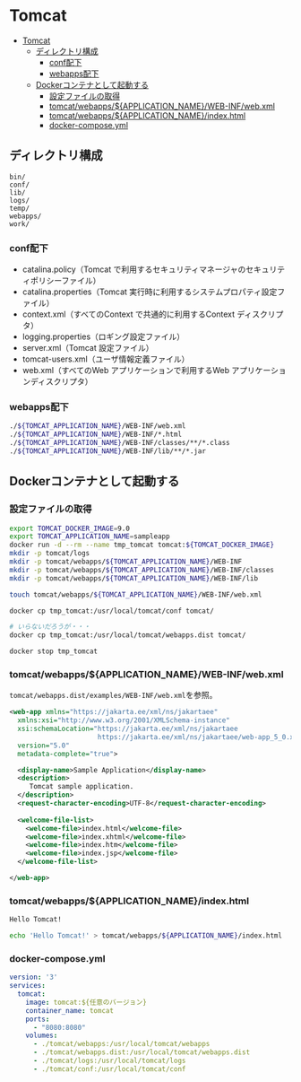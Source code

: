 # Tomcat

- [Tomcat](#tomcat)
  - [ディレクトリ構成](#ディレクトリ構成)
    - [conf配下](#conf配下)
    - [webapps配下](#webapps配下)
  - [Dockerコンテナとして起動する](#dockerコンテナとして起動する)
    - [設定ファイルの取得](#設定ファイルの取得)
    - [tomcat/webapps/${APPLICATION_NAME}/WEB-INF/web.xml](#tomcatwebappsapplication_nameweb-infwebxml)
    - [tomcat/webapps/${APPLICATION_NAME}/index.html](#tomcatwebappsapplication_nameindexhtml)
    - [docker-compose.yml](#docker-composeyml)

## ディレクトリ構成

```
bin/
conf/
lib/
logs/
temp/
webapps/
work/
```

### conf配下

- catalina.policy（Tomcat で利用するセキュリティマネージャのセキュリティポリシーファイル）
- catalina.properties（Tomcat 実行時に利用するシステムプロパティ設定ファイル）
- context.xml（すべてのContext で共通的に利用するContext ディスクリプタ）
- logging.properties（ロギング設定ファイル）
- server.xml（Tomcat 設定ファイル）
- tomcat-users.xml（ユーザ情報定義ファイル）
- web.xml（すべてのWeb アプリケーションで利用するWeb アプリケーションディスクリプタ）

### webapps配下

``` bash
./${TOMCAT_APPLICATION_NAME}/WEB-INF/web.xml
./${TOMCAT_APPLICATION_NAME}/WEB-INF/*.html
./${TOMCAT_APPLICATION_NAME}/WEB-INF/classes/**/*.class
./${TOMCAT_APPLICATION_NAME}/WEB-INF/lib/**/*.jar
```

## Dockerコンテナとして起動する

### 設定ファイルの取得

``` bash
export TOMCAT_DOCKER_IMAGE=9.0
export TOMCAT_APPLICATION_NAME=sampleapp
docker run -d --rm --name tmp_tomcat tomcat:${TOMCAT_DOCKER_IMAGE}
mkdir -p tomcat/logs
mkdir -p tomcat/webapps/${TOMCAT_APPLICATION_NAME}/WEB-INF
mkdir -p tomcat/webapps/${TOMCAT_APPLICATION_NAME}/WEB-INF/classes
mkdir -p tomcat/webapps/${TOMCAT_APPLICATION_NAME}/WEB-INF/lib

touch tomcat/webapps/${TOMCAT_APPLICATION_NAME}/WEB-INF/web.xml

docker cp tmp_tomcat:/usr/local/tomcat/conf tomcat/

# いらないだろうが・・・
docker cp tmp_tomcat:/usr/local/tomcat/webapps.dist tomcat/

docker stop tmp_tomcat
```

### tomcat/webapps/${APPLICATION_NAME}/WEB-INF/web.xml

```tomcat/webapps.dist/examples/WEB-INF/web.xml```を参照。

``` xml
<web-app xmlns="https://jakarta.ee/xml/ns/jakartaee"
  xmlns:xsi="http://www.w3.org/2001/XMLSchema-instance"
  xsi:schemaLocation="https://jakarta.ee/xml/ns/jakartaee
                      https://jakarta.ee/xml/ns/jakartaee/web-app_5_0.xsd"
  version="5.0"
  metadata-complete="true">

  <display-name>Sample Application</display-name>
  <description>
     Tomcat sample application.
  </description>
  <request-character-encoding>UTF-8</request-character-encoding>
  
  <welcome-file-list>
    <welcome-file>index.html</welcome-file>
    <welcome-file>index.xhtml</welcome-file>
    <welcome-file>index.htm</welcome-file>
    <welcome-file>index.jsp</welcome-file>
  </welcome-file-list>

</web-app>
```

### tomcat/webapps/${APPLICATION_NAME}/index.html

``` html
Hello Tomcat!
```

``` bash
echo 'Hello Tomcat!' > tomcat/webapps/${APPLICATION_NAME}/index.html
```

### docker-compose.yml

``` yml
version: '3'
services:
  tomcat:
    image: tomcat:${任意のバージョン}
    container_name: tomcat
    ports: 
      - "8080:8080"
    volumes:
      - ./tomcat/webapps:/usr/local/tomcat/webapps
      - ./tomcat/webapps.dist:/usr/local/tomcat/webapps.dist
      - ./tomcat/logs:/usr/local/tomcat/logs
      - ./tomcat/conf:/usr/local/tomcat/conf
```

